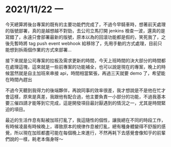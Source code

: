 # 2021/11/22 一

今天總算將後台專案的既有的主要功能們完成了，不過今早騎車時，想著前天處理的版號部署，真的是越想越不對勁，去公司立馬打開 jenkins 檢查一波，還真的是寫錯了，永遠只會部署最新的版號，原本以為的回滾功能都是假的，笑死我了，之後先暫時將 tag push event webhook 給移除了，先用手動的方式處理，目前只能想到拆兩個作業的方式來部署...

接下來就是公司專案的拉板及需求更新的時間，今天上班時間的決大部分的時間都在處理這塊，這來就是一些前專案的功能補全，也可以說是現在的專案，晚上的時候當然就是自主加班來串接 api，時間相當緊張，再過三天就要 demo 了，希望能在時間內趕出

不過今天聽到我得力的後端夥伴，再說同事的效率很差，我才想說是不是他在忙才會這樣，原來是真差，我跟他有配合過，他主要負責一小部分的功能，不過我基本要三催四請才能等到它完成，這是開發項目最討厭遇到的情況之一，尤其是時間緊迫的項目。

最近的生活作息有點被加班打亂了，我這隨性的個性，讓我總在不同的時段工作，有時候凌晨有時候晚上，導致原本的規律作息被打亂，總有種身體變得不舒服的感覺，所以現在加班都盡可能在每個晚上來進行，不然再耗下去感覺會像知乎的前輩們說的一樣，耗老本傷身呀～